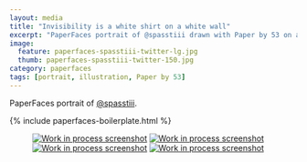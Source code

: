 ```yaml
---
layout: media
title: "Invisibility is a white shirt on a white wall"
excerpt: "PaperFaces portrait of @spasstiii drawn with Paper by 53 on an iPad."
image: 
  feature: paperfaces-spasstiii-twitter-lg.jpg
  thumb: paperfaces-spasstiii-twitter-150.jpg
category: paperfaces
tags: [portrait, illustration, Paper by 53]
---
```


PaperFaces portrait of [@spasstiii](http://twitter.com/spasstiii).

{% include paperfaces-boilerplate.html %}

<figure class="half">
	<a href="{{ site.url }}/images/paperfaces-spasstiii-process-1-lg.jpg"><img src="{{ site.url }}/images/paperfaces-spasstiii-process-1-600.jpg" alt="Work in process screenshot"></a>
	<a href="{{ site.url }}/images/paperfaces-spasstiii-process-2-lg.jpg"><img src="{{ site.url }}/images/paperfaces-spasstiii-process-2-600.jpg" alt="Work in process screenshot"></a>
	<a href="{{ site.url }}/images/paperfaces-spasstiii-process-3-lg.jpg"><img src="{{ site.url }}/images/paperfaces-spasstiii-process-3-600.jpg" alt="Work in process screenshot"></a>
	<a href="{{ site.url }}/images/paperfaces-spasstiii-process-4-lg.jpg"><img src="{{ site.url }}/images/paperfaces-spasstiii-process-4-600.jpg" alt="Work in process screenshot"></a>
</figure>